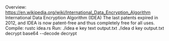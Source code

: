 Overview:
 https://en.wikipedia.org/wiki/International_Data_Encryption_Algorithm
  International Data Encryption Algorithm (IDEA)
  The last patents expired in 2012, and IDEA is now patent-free and thus completely free for all uses. 
Compile:
  rustc idea.rs
Run:
 ./idea e key text output.txt 
 ./idea d key output.txt decrypt
 base64 --decode decrypt
